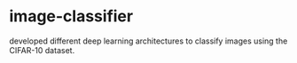 # image-classifier
developed different deep learning architectures to classify images using the CIFAR-10 dataset.
